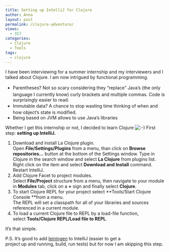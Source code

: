 ```yaml
---
title: Setting up IntelliJ for Clojure
author: Anna
layout: post
permalink: /clojure-adventure/
views:
  - 317
categories:
  - Clojure
  - Tools
tags:
  - clojure
---
```

I have been interviewing for a summer internship and my interviewers and I talked about Clojure. I am now intrigued by functional programming.

  * <span style="line-height: 1.6;">Parentheses? Not so scary considering they &#8220;replace&#8221; Java&#8217;s (the only language I currently know) curly brackets and multiple commas. Code is surprisingly easier to read.</span>
  * <span style="line-height: 1.6;">Immutable data? A chance to stop wasting time thinking of when and how object&#8217;s state is modified.</span>
  * Being based on JVM allows to use Java&#8217;s libraries

Whether I get this internship or not, I decided to learn Clojure <img src="http://annapawlicka.com/wp-includes/images/smilies/icon_smile.gif" alt=":-)" class="wp-smiley" /> First step: **setting up IntelliJ.**

  1. <span style="line-height: 15px;">Download and install La Clojure plugin.<br /> </span><span style="line-height: 15px;">Open <b>File/Settings/Plugins</b> from a menu, than click on <b>Browse repositories&#8230;</b> button at the bottom of the Settings window. Type in Clojure in the search window and select <b>La Clojure</b> from plugins list. Right click on the item and select <b>Download and Install</b> command. Restart IntelliJ.</span>
  2. Add Clojure Facet to project modules.  
    Select **File/Project** structure from a menu, then navigate to your module in **Modules** tab, click on a **+** sign and finally select **Clojure**.
  3. To start Clojure REPL for your project select **Tools/Start Clojure Console **from a menu.  
    The REPL will set a classpath for all of your libraries and sources referenced in a current module.
  4. To load a current Clojure file to REPL by a load-file function, select **Tools/Clojure REPL/Load file to REPL**.

It&#8217;s that simple.

P.S. It&#8217;s good to add [leiningen][1] to IntelliJ (easier to get a  
project up and running, build, run tests) but for now I am skipping this step.

 [1]: http://leiningen.org/